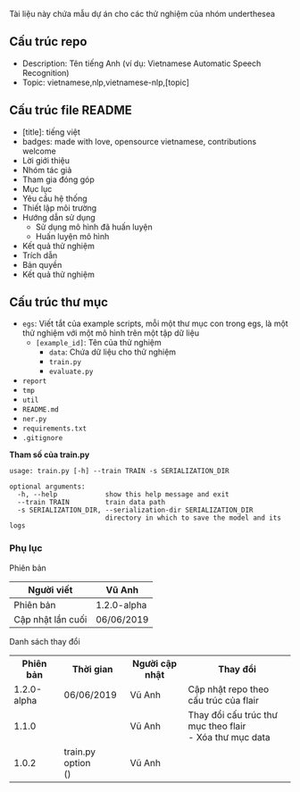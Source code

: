 Tài liệu này chứa mẫu dự án cho các thử nghiệm của nhóm underthesea

## Cấu trúc repo 

* Description: Tên tiếng Anh (ví dụ: Vietnamese Automatic Speech Recognition)
* Topic: vietnamese,nlp,vietnamese-nlp,[topic]

## Cấu trúc file README

* [title]: tiếng việt
* badges: made with love, opensource vietnamese, contributions welcome
* Lời giới thiệu	
* Nhóm tác giả	
* Tham gia đóng góp	
* Mục lục
* Yêu cầu hệ thống
* Thiết lập môi trường
* Hướng dẫn sử dụng
  * Sử dụng mô hình đã huấn luyện
  * Huấn luyện mô hình
* Kết quả thử nghiệm
* Trích dẫn
* Bản quyền
* Kết quả thử nghiệm	

## Cấu trúc thư mục

* `egs`: Viết tắt của example scripts, mỗi một thư mục con trong egs, là một thử nghiệm với một mô hình trên một tập dữ liệu
  * `[example_id]`: Tên của thử nghiệm
    * `data`: Chứa dữ liệu cho thử nghiệm
    * `train.py`
    * `evaluate.py`
* `report`
* `tmp`
* `util`
* `README.md`
* `ner.py`	
* `requirements.txt`
* `.gitignore`

**Tham số của train.py**

```
usage: train.py [-h] --train TRAIN -s SERIALIZATION_DIR

optional arguments:
  -h, --help            show this help message and exit
  --train TRAIN         train data path
  -s SERIALIZATION_DIR, --serialization-dir SERIALIZATION_DIR
                        directory in which to save the model and its logs
```

### Phụ lục

Phiên bản 

| Người viết        | Vũ Anh     |
|-------------------|------------|
| Phiên bản         | 1.2.0-alpha|
| Cập nhật lần cuối | 06/06/2019 |

Danh sách thay đổi 

<table>
<tr>
<th>Phiên bản</th>
<th>Thời gian</th>
<th>Người cập nhật</th>
<th>Thay đổi</th>
</tr>
<tr>
<td>1.2.0-alpha</td>
<td>06/06/2019</td>
<td>Vũ Anh</td>
<td>Cập nhật repo theo cấu trúc của flair</td>
</tr>
<tr>
<td>1.1.0</td>
<td></td>
<td>Vũ Anh</td>
<td>Thay đổi cấu trúc thư mục theo flair<br>- Xóa thư mục data</td>
</tr>
<tr>
<td>1.0.2</td>
<td>train.py option<br> (<a href="https://allenai.github.io/allennlp-docs/api/allennlp.commands.train.html"></a>)</td>
<td>Vũ Anh</td>
<td></td>
</tr>
</table>